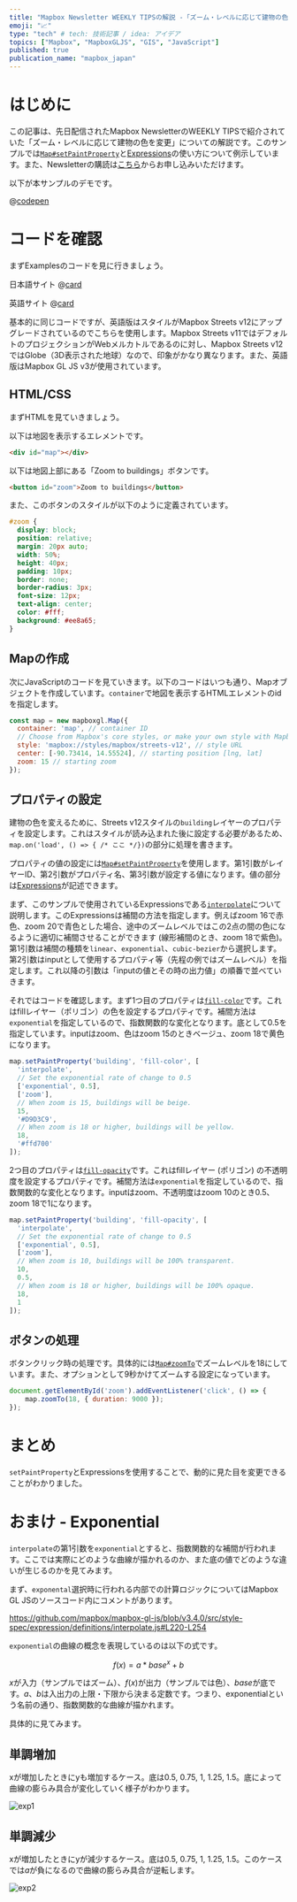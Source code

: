 ```yaml
---
title: "Mapbox Newsletter WEEKLY TIPSの解説 -「ズーム・レベルに応じて建物の色を変更」"
emoji: "📈"
type: "tech" # tech: 技術記事 / idea: アイデア
topics: ["Mapbox", "MapboxGLJS", "GIS", "JavaScript"]
published: true
publication_name: "mapbox_japan"
---
```


# はじめに

この記事は、先日配信されたMapbox NewsletterのWEEKLY TIPSで紹介されていた「ズーム・レベルに応じて建物の色を変更」についての解説です。このサンプルでは[`Map#setPaintProperty`](https://docs.mapbox.com/mapbox-gl-js/api/map/#map#setpaintproperty)と[Expressions](https://docs.mapbox.com/style-spec/reference/expressions)の使い方について例示しています。また、Newsletterの購読は[こちら](https://www.mapbox.jp/blog?#:~:text=%E3%83%8B%E3%83%A5%E3%83%BC%E3%82%B9%E3%83%AC%E3%82%BF%E3%83%BC%E3%82%92%E8%B3%BC%E8%AA%AD)からお申し込みいただけます。

以下が本サンプルのデモです。

@[codepen](https://codepen.io/OttyLab/pen/abrYJxJ)


# コードを確認

まずExamplesのコードを見に行きましょう。

日本語サイト
@[card](https://docs.mapbox.com/jp/mapbox-gl-js/example/change-building-color-based-on-zoom-level/)

英語サイト
@[card](https://docs.mapbox.com/mapbox-gl-js/example/change-building-color-based-on-zoom-level/)

基本的に同じコードですが、英語版はスタイルがMapbox Streets v12にアップグレードされているのでこちらを使用します。Mapbox Streets v11ではデフォルトのプロジェクションがWebメルカトルであるのに対し、Mapbox Streets v12ではGlobe（3D表示された地球）なので、印象がかなり異なります。また、英語版はMapbox GL JS v3が使用されています。

## HTML/CSS

まずHTMLを見ていきましょう。

以下は地図を表示するエレメントです。

```HTML
<div id="map"></div>
```

以下は地図上部にある「Zoom to buildings」ボタンです。
```HTML
<button id="zoom">Zoom to buildings</button>
```

また、このボタンのスタイルが以下のように定義されています。
```css
#zoom {
  display: block;
  position: relative;
  margin: 20px auto;
  width: 50%;
  height: 40px;
  padding: 10px;
  border: none;
  border-radius: 3px;
  font-size: 12px;
  text-align: center;
  color: #fff;
  background: #ee8a65;
}
```

## Mapの作成

次にJavaScriptのコードを見ていきます。以下のコードはいつも通り、Mapオブジェクトを作成しています。`container`で地図を表示するHTMLエレメントのidを指定します。

```JavaScript
const map = new mapboxgl.Map({
  container: 'map', // container ID
  // Choose from Mapbox's core styles, or make your own style with Mapbox Studio
  style: 'mapbox://styles/mapbox/streets-v12', // style URL
  center: [-90.73414, 14.55524], // starting position [lng, lat]
  zoom: 15 // starting zoom
});
```

## プロパティの設定
建物の色を変えるために、Streets v12スタイルの`building`レイヤーのプロパティを設定します。これはスタイルが読み込まれた後に設定する必要があるため、`map.on('load', () => { /* ここ */})`の部分に処理を書きます。

プロパティの値の設定には[`Map#setPaintProperty`](https://docs.mapbox.com/mapbox-gl-js/api/map/#map#setpaintproperty)を使用します。第1引数がレイヤーID、第2引数がプロパティ名、第3引数が設定する値になります。値の部分は[Expressions](https://docs.mapbox.com/style-spec/reference/expressions)が記述できます。

まず、このサンプルで使用されているExpressionsである[`interpolate`](https://docs.mapbox.com/style-spec/reference/expressions/#interpolate)について説明します。このExpressionsは補間の方法を指定します。例えばzoom 16で赤色、zoom 20で青色とした場合、途中のズームレベルではこの2点の間の色になるように適切に補間させることができます (線形補間のとき、zoom 18で紫色)。第1引数は補間の種類を`linear`、`exponential`、`cubic-bezier`から選択します。第2引数はinputとして使用するプロパティ等（先程の例ではズームレベル）を指定します。これ以降の引数は「inputの値とその時の出力値」の順番で並べていきます。

それではコードを確認します。まず1つ目のプロパティは[`fill-color`](https://docs.mapbox.com/style-spec/reference/layers#paint-fill-fill-color)です。これはfillレイヤー（ポリゴン）の色を設定するプロパティです。補間方法は`exponential`を指定しているので、指数関数的な変化となります。底として0.5を指定しています。inputはzoom、色はzoom 15のときベージュ、zoom 18で黄色になります。

```JavaScript
map.setPaintProperty('building', 'fill-color', [
  'interpolate',
  // Set the exponential rate of change to 0.5
  ['exponential', 0.5],
  ['zoom'],
  // When zoom is 15, buildings will be beige.
  15,
  '#D9D3C9',
  // When zoom is 18 or higher, buildings will be yellow.
  18,
  '#ffd700'
]);
```

2つ目のプロパティは[`fill-opacity`](https://docs.mapbox.com/style-spec/reference/layers#paint-fill-fill-opacity)です。これはfillレイヤー (ポリゴン) の不透明度を設定するプロパティです。補間方法は`exponential`を指定しているので、指数関数的な変化となります。inputはzoom、不透明度はzoom 10のとき0.5、zoom 18で1になります。

```JavaScript
map.setPaintProperty('building', 'fill-opacity', [
  'interpolate',
  // Set the exponential rate of change to 0.5
  ['exponential', 0.5],
  ['zoom'],
  // When zoom is 10, buildings will be 100% transparent.
  10,
  0.5,
  // When zoom is 18 or higher, buildings will be 100% opaque.
  18,
  1
]);
```

## ボタンの処理

ボタンクリック時の処理です。具体的には[`Map#zoomTo`](https://docs.mapbox.com/mapbox-gl-js/api/map/#map#zoomto)でズームレベルを18にしています。また、オプションとして9秒かけてズームする設定になっています。

```JavaScript
document.getElementById('zoom').addEventListener('click', () => {
    map.zoomTo(18, { duration: 9000 });
});
```

# まとめ
`setPaintProperty`とExpressionsを使用することで、動的に見た目を変更できることがわかりました。


# おまけ - Exponential
`interpolate`の第1引数を`exponential`とすると、指数関数的な補間が行われます。ここでは実際にどのような曲線が描かれるのか、また底の値でどのような違いが生じるのかを見てみます。

まず、`exponental`選択時に行われる内部での計算ロジックについてはMapbox GL JSのソースコード内にコメントがあります。

https://github.com/mapbox/mapbox-gl-js/blob/v3.4.0/src/style-spec/expression/definitions/interpolate.js#L220-L254

`exponential`の曲線の概念を表現しているのは以下の式です。

$$ f(x) = a * base^x + b $$

$x$が入力（サンプルではズーム）、$f(x)$が出力（サンプルでは色）、$base$が底です。$a$、$b$は入出力の上限・下限から決まる定数です。つまり、exponentialという名前の通り、指数関数的な曲線が描かれます。

具体的に見てみます。

## 単調増加

xが増加したときにyも増加するケース。底は0.5, 0.75, 1, 1.25, 1.5。底によって曲線の膨らみ具合が変化していく様子がわかります。

![exp1](/images/articles/e2203c6f1976d4/exp1.png)

## 単調減少

xが増加したときにyが減少するケース。底は0.5, 0.75, 1, 1.25, 1.5。このケースでは$a$が負になるので曲線の膨らみ具合が逆転します。

![exp2](/images/articles/e2203c6f1976d4/exp2.png)
